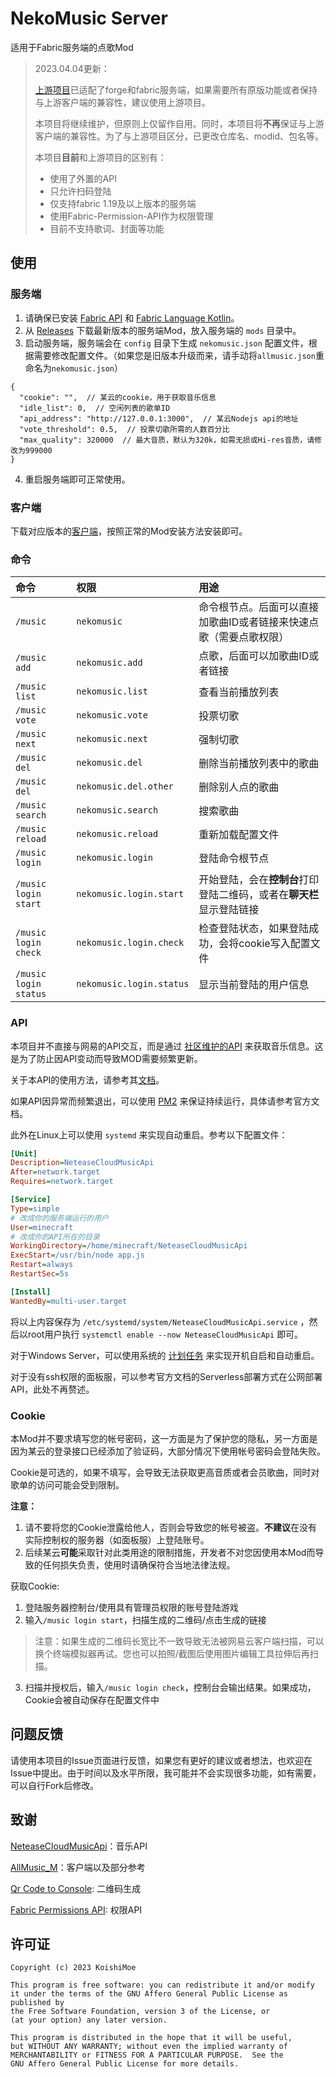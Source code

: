 # NekoMusic Server

适用于Fabric服务端的点歌Mod

> 2023.04.04更新：
> 
> [上游项目](https://github.com/Coloryr/AllMusic_Server)已适配了forge和fabric服务端，如果需要所有原版功能或者保持与上游客户端的兼容性，建议使用上游项目。
> 
> 本项目将继续维护，但原则上仅留作自用。同时，本项目将**不再**保证与上游客户端的兼容性。为了与上游项目区分，已更改仓库名、modid、包名等。
> 
> 本项目**目前**和上游项目的区别有：
> * 使用了外置的API
> * 只允许扫码登陆
> * 仅支持fabric 1.19及以上版本的服务端
> * 使用Fabric-Permission-API作为权限管理
> * 目前不支持歌词、封面等功能

## 使用

### 服务端

1. 请确保已安装 [Fabric API](https://www.curseforge.com/minecraft/mc-mods/fabric-api) 和 [Fabric Language Kotlin](https://www.curseforge.com/minecraft/mc-mods/fabric-language-kotlin)。
2. 从 [Releases](https://github.com/lolicode-org/NekoMusic_Server/releases) 下载最新版本的服务端Mod，放入服务端的 `mods` 目录中。
3. 启动服务端，服务端会在 `config` 目录下生成 `nekomusic.json` 配置文件，根据需要修改配置文件。（如果您是旧版本升级而来，请手动将`allmusic.json`重命名为`nekomusic.json`）
```json5
{
  "cookie": "",  // 某云的cookie，用于获取音乐信息
  "idle_list": 0,  // 空闲列表的歌单ID
  "api_address": "http://127.0.0.1:3000",  // 某云Nodejs api的地址
  "vote_threshold": 0.5,  // 投票切歌所需的人数百分比
  "max_quality": 320000  // 最大音质，默认为320k，如需无损或Hi-res音质，请修改为999000
}
```
4. 重启服务端即可正常使用。

### 客户端

下载对应版本的[客户端](https://github.com/lolicode-org/NekoMusic_Cli)，按照正常的Mod安装方法安装即可。

### 命令

| 命令                    | 权限                       | 用途                                     |
|:----------------------|:-------------------------|:---------------------------------------|
| `/music`              | `nekomusic`              | 命令根节点。后面可以直接加歌曲ID或者链接来快速点歌（需要点歌权限）     |
| `/music add`          | `nekomusic.add`          | 点歌，后面可以加歌曲ID或者链接                       |
| `/music list`         | `nekomusic.list`         | 查看当前播放列表                               |
| `/music vote`         | `nekomusic.vote`         | 投票切歌                                   |
| `/music next`         | `nekomusic.next`         | 强制切歌                                   |
| `/music del`          | `nekomusic.del`          | 删除当前播放列表中的歌曲                           |
| `/music del`          | `nekomusic.del.other`    | 删除别人点的歌曲                               |
| `/music search`       | `nekomusic.search`       | 搜索歌曲                                   |
| `/music reload`       | `nekomusic.reload`       | 重新加载配置文件                               |
| `/music login`        | `nekomusic.login`        | 登陆命令根节点                                |
| `/music login start`  | `nekomusic.login.start`  | 开始登陆，会在**控制台**打印登陆二维码，或者在**聊天栏**显示登陆链接 |
| `/music login check`  | `nekomusic.login.check`  | 检查登陆状态，如果登陆成功，会将cookie写入配置文件           |
| `/music login status` | `nekomusic.login.status` | 显示当前登陆的用户信息                            |

### API

本项目并不直接与网易的API交互，而是通过 [社区维护的API](https://github.com/Binaryify/NeteaseCloudMusicApi) 来获取音乐信息。这是为了防止因API变动而导致MOD需要频繁更新。

关于本API的使用方法，请参考其[文档](https://binaryify.github.io/NeteaseCloudMusicApi/#/)。

如果API因异常而频繁退出，可以使用 [PM2](https://pm2.keymetrics.io/) 来保证持续运行，具体请参考官方文档。

此外在Linux上可以使用 `systemd` 来实现自动重启。参考以下配置文件：
```ini
[Unit]
Description=NeteaseCloudMusicApi
After=network.target
Requires=network.target

[Service]
Type=simple
# 改成你的服务端运行的用户
User=minecraft
# 改成你的API所在的目录
WorkingDirectory=/home/minecraft/NeteaseCloudMusicApi
ExecStart=/usr/bin/node app.js
Restart=always
RestartSec=5s

[Install]
WantedBy=multi-user.target
```
将以上内容保存为 `/etc/systemd/system/NeteaseCloudMusicApi.service` ，然后以root用户执行 `systemctl enable --now NeteaseCloudMusicApi` 即可。

对于Windows Server，可以使用系统的 [计划任务](https://docs.microsoft.com/zh-cn/windows/win32/taskschd/task-scheduler-start-page) 来实现开机自启和自动重启。

对于没有ssh权限的面板服，可以参考官方文档的Serverless部署方式在公网部署API，此处不再赘述。

### Cookie

本Mod并不要求填写您的帐号密码，这一方面是为了保护您的隐私，另一方面是因为某云的登录接口已经添加了验证码，大部分情况下使用帐号密码会登陆失败。

Cookie是可选的，如果不填写，会导致无法获取更高音质或者会员歌曲，同时对歌单的访问可能会受到限制。

**注意：** 
1. 请不要将您的Cookie泄露给他人，否则会导致您的帐号被盗。**不建议**在没有实际控制权的服务器（如面板服）上登陆账号。
2. 后续某云**可能**采取针对此类用途的限制措施，开发者不对您因使用本Mod而导致的任何损失负责，使用时请确保符合当地法律法规。

获取Cookie:
1. 登陆服务器控制台/使用具有管理员权限的账号登陆游戏
2. 输入`/music login start`，扫描生成的二维码/点击生成的链接
> 注意：如果生成的二维码长宽比不一致导致无法被网易云客户端扫描，可以换个终端模拟器再试。您也可以拍照/截图后使用图片编辑工具拉伸后再扫描。
3. 扫描并授权后，输入`/music login check`，控制台会输出结果。如果成功，Cookie会被自动保存在配置文件中

## 问题反馈

请使用本项目的Issue页面进行反馈，如果您有更好的建议或者想法，也欢迎在Issue中提出。由于时间以及水平所限，我可能并不会实现很多功能，如有需要，可以自行Fork后修改。

## 致谢

[NeteaseCloudMusicApi](https://github.com/Binaryify/NeteaseCloudMusicApi)：音乐API

[AllMusic_M](https://github.com/Coloryr/AllMusic_M)：客户端以及部分参考

[Qr Code to Console](https://github.com/yuanyouxi/qr-code-to-console): 二维码生成

[Fabric Permissions API](https://github.com/lucko/fabric-permissions-api): 权限API

## 许可证
```text
Copyright (c) 2023 KoishiMoe

This program is free software: you can redistribute it and/or modify
it under the terms of the GNU Affero General Public License as published by
the Free Software Foundation, version 3 of the License, or
(at your option) any later version.

This program is distributed in the hope that it will be useful,
but WITHOUT ANY WARRANTY; without even the implied warranty of
MERCHANTABILITY or FITNESS FOR A PARTICULAR PURPOSE.  See the
GNU Affero General Public License for more details.
```
